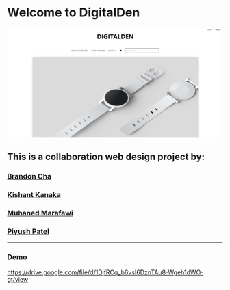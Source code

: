 # Welcome to DigitalDen

<img src="./server/assets/splash.png" styled="width: 100%:" />

## This is a collaboration web design project by:

### [Brandon Cha](https://github.com/bcha92)

### [Kishant Kanaka](https://github.com/kskish)

### [Muhaned Marafawi](https://github.com/nedmarafawi)

### [Piyush Patel](https://github.com/Piyush-FSD)
---
### Demo
https://drive.google.com/file/d/1DjfRCq_b6vsI6DznTAu8-Wgeh1dWO-gt/view
